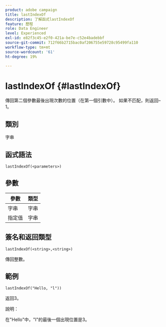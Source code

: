 ```yaml
---
product: adobe campaign
title: lastIndexOf
description: 了解函式lastIndexOf
feature: 歷程
role: Data Engineer
level: Experienced
exl-id: e82f3c45-e2f0-421a-be7e-c52e4badebbf
source-git-commit: 712f66b2715bac0af206755e59728c95499fa110
workflow-type: tm+mt
source-wordcount: '61'
ht-degree: 19%

---
```


# lastIndexOf {#lastIndexOf}

傳回第二個參數最後出現次數的位置（在第一個引數中）。 如果不匹配，則返回–1。

## 類別

字串

## 函式語法

`lastIndexOf(<parameters>)`

## 參數

| 參數 | 類型 |
|-----------|------------------|
| 字串 | 字串 |
| 指定值 | 字串 |

## 簽名和返回類型

`lastIndexOf(<string>,<string>)`

傳回整數。

## 範例

`lastIndexOf("Hello, "l"))`

返回3。

說明：

在&quot;Hello&quot;中，&quot;l&quot;的最後一個出現位置是3。
